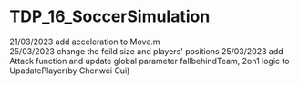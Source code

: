 # TDP_16_SoccerSimulation
21/03/2023 add acceleration to Move.m  
25/03/2023 change the feild size and players' positions
25/03/2023 add Attack function and update global parameter fallbehindTeam, 2on1 logic to UpadatePlayer(by Chenwei Cui)

